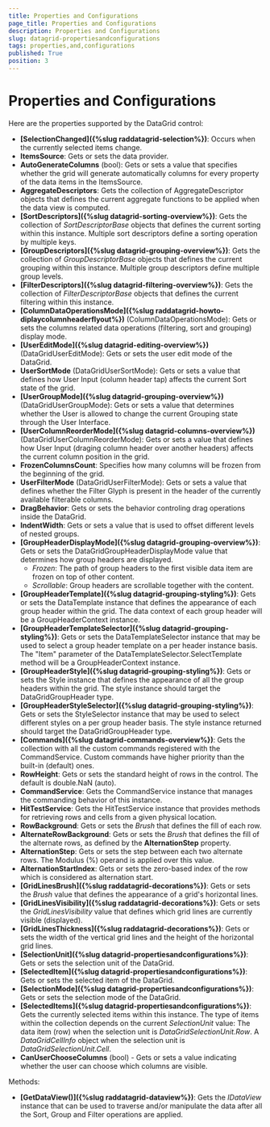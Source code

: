 ```yaml
---
title: Properties and Configurations
page_title: Properties and Configurations
description: Properties and Configurations
slug: datagrid-propertiesandconfigurations
tags: properties,and,configurations
published: True
position: 3
---
```


# Properties and Configurations

Here are the properties supported by the DataGrid control:

* **[SelectionChanged]({%slug raddatagrid-selection%})**: Occurs when the currently selected items change.
* **ItemsSource**: Gets or sets the data provider.
* **AutoGenerateColumns** (bool): Gets or sets a value that specifies whether the grid will generate automatically columns for every property of the data items in the ItemsSource.
* **AggregateDescriptors**: Gets the collection of AggregateDescriptor objects that defines the current aggregate functions to be applied when the data view is computed.
* **[SortDescriptors]({%slug datagrid-sorting-overview%})**: Gets the collection of *SortDescriptorBase* objects that defines the current sorting within this instance.
Multiple sort descriptors define a sorting operation by multiple keys.
* **[GroupDescriptors]({%slug datagrid-grouping-overview%})**: Gets the collection of *GroupDescriptorBase* objects that defines the current grouping within this instance.
Multiple group descriptors define multiple group levels.
* **[FilterDescriptors]({%slug datagrid-filtering-overview%})**: Gets the collection of *FilterDescriptorBase* objects that defines the current filtering within this instance.
* **[ColumnDataOperationsMode]({%slug raddatagrid-howto-diplaycolumnheaderflyout%})** (ColumnDataOperationsMode): Gets or sets the columns related data operations (filtering, sort and grouping) display mode.
* **[UserEditMode]({%slug datagrid-editing-overview%})** (DataGridUserEditMode): Gets or sets the user edit mode of the DataGrid.
* **UserSortMode** (DataGridUserSortMode): Gets or sets a value that defines how User Input (column header tap) affects the current Sort state of the grid.
* **[UserGroupMode]({%slug datagrid-grouping-overview%})**
(DataGridUserGroupMode): Gets or sets a value that determines whether the User is allowed to change the current Grouping state through the User Interface.
* **[UserColumnReorderMode]({%slug datagrid-columns-overview%})**
(DataGridUserColumnReorderMode): Gets or sets a value that defines how User Input (draging column header over another headers) affects the current column position in the grid.
* **FrozenColumnsCount**: Specifies how many columns will be frozen from the beginning of the grid.
* **UserFilterMode**
(DataGridUserFilterMode): Gets or sets a value that defines whether the Filter Glyph is present in the header of the currently available filterable columns.
* **DragBehavior**: Gets or sets the behavior controling drag operations inside the DataGrid.
* **IndentWidth**: Gets or sets a value that is used to offset different levels of nested groups.
* **[GroupHeaderDisplayMode]({%slug datagrid-grouping-overview%})**: Gets or sets the DataGridGroupHeaderDisplayMode value that determines how group headers are displayed.
	* *Frozen*: The path of group headers to the first visible data item are frozen on top of other content.
	* *Scrollable*: Group headers are scrollable together with the content.
* **[GroupHeaderTemplate]({%slug datagrid-grouping-styling%})**: Gets or sets the DataTemplate instance that defines the appearance of each group header within the grid. The data context of each group header will be a GroupHeaderContext instance.
* **[GroupHeaderTemplateSelector]({%slug datagrid-grouping-styling%})**: Gets or sets the DataTemplateSelector instance that may be used to select a group header template on a per header instance basis.
The "Item" parameter of the DataTemplateSelector.SelectTemplate method will be a GroupHeaderContext instance.
* **[GroupHeaderStyle]({%slug datagrid-grouping-styling%})**: Gets or sets the Style instance that defines the appearance of all the group headers within the grid. The style instance should target the DataGridGroupHeader type.
* **[GroupHeaderStyleSelector]({%slug datagrid-grouping-styling%})**: Gets or sets the StyleSelector instance that may be used to select different styles on a per group header basis.
The style instance returned should target the DataGridGroupHeader type.
* **[Commands]({%slug datagrid-commands-overview%})**: Gets the collection with all the custom commands registered with the CommandService. Custom commands have higher priority than the built-in (default) ones.
* **RowHeight**: Gets or sets the standard height of rows in the control. The default is double.NaN (auto).
* **CommandService**: Gets the CommandService instance that manages the commanding behavior of this instance.
* **HitTestService**: Gets the HitTestService instance that provides methods for retrieving rows and cells from a given physical location.
* **RowBackground**: Gets or sets the *Brush* that defines the fill of each row.
* **AlternateRowBackground**: Gets or sets the *Brush* that defines the fill of the alternate rows, as defined by the **AlternationStep** property.
* **AlternationStep**: Gets or sets the step between each two alternate rows. The Modulus (%) operand is applied over this value.
* **AlternationStartIndex**: Gets or sets the zero-based index of the row which is considered as alternation start.
* **[GridLinesBrush]({%slug raddatagrid-decorations%})**: Gets or sets the *Brush* value that defines the appearance of a grid's horizontal lines.
* **[GridLinesVisibility]({%slug raddatagrid-decorations%})**: Gets or sets the *GridLinesVisibility* value that defines which grid lines are currently visible (displayed).
* **[GridLinesThickness]({%slug raddatagrid-decorations%})**: Gets or sets the width of the vertical grid lines and the height of the horizontal grid lines.
* **[SelectionUnit]({%slug datagrid-propertiesandconfigurations%})**: Gets or sets the selection unit of the DataGrid.
* **[SelectedItem]({%slug datagrid-propertiesandconfigurations%})**: Gets or sets the selected item of the DataGrid.
* **[SelectionMode]({%slug datagrid-propertiesandconfigurations%})**: Gets or sets the selection mode of the DataGrid.
* **[SelectedItems]({%slug datagrid-propertiesandconfigurations%})**: Gets the currently selected items within this instance. The type of items within the collection depends on the current *SelectionUnit* value:
The data item (row) when the selection unit is *DataGridSelectionUnit.Row*. A *DataGridCellInfo* object when the selection unit is *DataGridSelectionUnit.Cell*.
* **CanUserChooseColumns** (bool) - Gets or sets a value indicating whether the user can choose which columns are visible.

Methods:

* **[GetDataView()]({%slug raddatagrid-dataview%})**: Gets the *IDataView* instance that can be used to traverse and/or manipulate the data after all the Sort, Group and Filter operations are applied.

